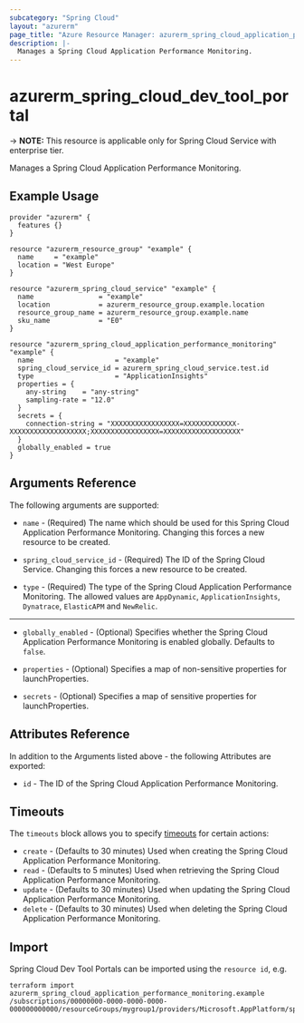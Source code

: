 ```yaml
---
subcategory: "Spring Cloud"
layout: "azurerm"
page_title: "Azure Resource Manager: azurerm_spring_cloud_application_performance_monitoring"
description: |-
  Manages a Spring Cloud Application Performance Monitoring.
---
```


# azurerm_spring_cloud_dev_tool_portal

-> **NOTE:** This resource is applicable only for Spring Cloud Service with enterprise tier.

Manages a Spring Cloud Application Performance Monitoring.

## Example Usage

```hcl
provider "azurerm" {
  features {}
}

resource "azurerm_resource_group" "example" {
  name     = "example"
  location = "West Europe"
}

resource "azurerm_spring_cloud_service" "example" {
  name                = "example"
  location            = azurerm_resource_group.example.location
  resource_group_name = azurerm_resource_group.example.name
  sku_name            = "E0"
}

resource "azurerm_spring_cloud_application_performance_monitoring" "example" {
  name                    = "example"
  spring_cloud_service_id = azurerm_spring_cloud_service.test.id
  type                    = "ApplicationInsights"
  properties = {
    any-string    = "any-string"
    sampling-rate = "12.0"
  }
  secrets = {
    connection-string = "XXXXXXXXXXXXXXXXX=XXXXXXXXXXXXX-XXXXXXXXXXXXXXXXXXX;XXXXXXXXXXXXXXXXX=XXXXXXXXXXXXXXXXXXX"
  }
  globally_enabled = true
}
```

## Arguments Reference

The following arguments are supported:

* `name` - (Required) The name which should be used for this Spring Cloud Application Performance Monitoring. Changing this forces a new resource to be created.

* `spring_cloud_service_id` - (Required) The ID of the Spring Cloud Service. Changing this forces a new resource to be created.

* `type` - (Required) The type of the Spring Cloud Application Performance Monitoring. The allowed values are `AppDynamic`, `ApplicationInsights`, `Dynatrace`, `ElasticAPM` and `NewRelic`. 

---

* `globally_enabled` - (Optional) Specifies whether the Spring Cloud Application Performance Monitoring is enabled globally. Defaults to `false`.

* `properties` - (Optional) Specifies a map of non-sensitive properties for launchProperties.

* `secrets` - (Optional) Specifies a map of sensitive properties for launchProperties.

## Attributes Reference

In addition to the Arguments listed above - the following Attributes are exported: 

* `id` - The ID of the Spring Cloud Application Performance Monitoring.

## Timeouts

The `timeouts` block allows you to specify [timeouts](https://www.terraform.io/language/resources/syntax#operation-timeouts) for certain actions:

* `create` - (Defaults to 30 minutes) Used when creating the Spring Cloud Application Performance Monitoring.
* `read` - (Defaults to 5 minutes) Used when retrieving the Spring Cloud Application Performance Monitoring.
* `update` - (Defaults to 30 minutes) Used when updating the Spring Cloud Application Performance Monitoring.
* `delete` - (Defaults to 30 minutes) Used when deleting the Spring Cloud Application Performance Monitoring.

## Import

Spring Cloud Dev Tool Portals can be imported using the `resource id`, e.g.

```shell
terraform import azurerm_spring_cloud_application_performance_monitoring.example /subscriptions/00000000-0000-0000-0000-000000000000/resourceGroups/mygroup1/providers/Microsoft.AppPlatform/spring/service1/apms/apm1
```
